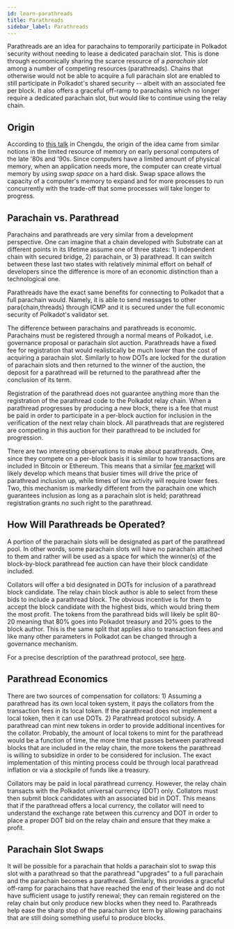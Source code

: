 ```yaml
---
id: learn-parathreads
title: Parathreads
sidebar_label: Parathreads
---
```


Parathreads are an idea for parachains to temporarily participate in Polkadot security without needing to lease a dedicated parachain slot. This is done through economically sharing the scarce resource of a *parachain slot* among a number of competing resources (parathreads). Chains that otherwise would not be able to acquire a full parachain slot are enabled to still participate in Polkadot's shared security -- albeit with an associated fee per block. It also offers a graceful off-ramp to parachains which no longer require a dedicated parachain slot, but would like to continue using the relay chain.

## Origin

According to [this talk](https://v.douyu.com/show/a4Jj7llO5q47Dk01) in Chengdu, the origin of the idea came from similar notions in the limited resource of memory on early personal computers of the late '80s and '90s. Since computers have a limited amount of physical memory, when an application needs more, the computer can create virtual memory by using *swap space* on a hard disk. Swap space allows the capacity of a computer's memory to expand and for more processes to run concurrently with the trade-off that some processes will take longer to progress.

## Parachain vs. Parathread

Parachains and parathreads are very similar from a development perspective. One can imagine that a chain developed with Substrate can at different points in its lifetime assume one of three states: 1) independent chain with secured bridge, 2) parachain, or 3) parathread. It can switch between these last two states with relatively minimal effort on behalf of developers since the difference is more of an economic distinction than a technological one.

Parathreads have the exact same benefits for connecting to Polkadot that a full parachain would. Namely, it is able to send messages to other para{chain,threads} through ICMP and it is secured under the full economic security of Polkadot's validator set.

The difference between parachains and parathreads is economic. Parachains must be registered through a normal means of Polkadot, i.e. governance proposal or parachain slot auction. Parathreads have a fixed fee for registration that would realistically be much lower than the cost of acquiring a parachain slot. Similarly to how DOTs are locked for the duration of parachain slots and then returned to the winner of the auction, the deposit for a parathread will be returned to the parathread after the conclusion of its term.

Registration of the parathread does not guarantee anything more than the registration of the parathread code to the Polkadot relay chain. When a parathread progresses by producing a new block, there is a fee that must be paid in order to participate in a per-block auction for inclusion in the verification of the next relay chain block. All parathreads that are registered are competing in this auction for their parathread to be included for progression.

There are two interesting observations to make about parathreads. One, since they compete on a per-block basis it is similar to how transactions are included in Bitcoin or Ethereum. This means that a similar [fee market]() will likely develop which means that busier times will drive the price of parathread inclusion up, while times of low activity will require lower fees. Two, this mechanism is markedly different from the parachain one which guarantees inclusion as long as a parachain slot is held; parathread registration grants no such right to the parathread.

## How Will Parathreads be Operated?

A portion of the parachain slots will be designated as part of the parathread pool. In other words, some parachain slots will have no parachain attached to them and rather will be used as a space for which the winner(s) of the block-by-block parathread fee auction can have their block candidate included.

Collators will offer a bid designated in DOTs for inclusion of a parathread block candidate. The relay chain block author is able to select from these bids to include a parathread block. The obvious incentive is for them to accept the block candidate with the highest bids, which would bring them the most profit. The tokens from the parathread bids will likely be split 80-20 meaning that 80% goes into Polkadot treasury and 20% goes to the block author. This is the same split that applies also to transaction fees and like many other parameters in Polkadot can be changed through a governance mechanism.

For a precise description of the parathread protocol, see [here](https://hackmd.io/UcOOzoyDR9WJpQBZICtg3Q?both#Parathread-Protocol).

## Parathread Economics

There are two sources of compensation for collators: 1) Assuming a parathread has its own local token system, it pays the collators from the transaction fees in its local token. If the parathread does not implement a local token, then it can use DOTs. 2) Parathread protocol subsidy. A parathread can mint new tokens in order to provide additional incentives for the collator. Probably, the amount of local tokens to mint for the parathread would be a function of time, the more time that passes between parathread blocks that are included in the relay chain, the more tokens the parathread is willing to subsidize in order to be considered for inclusion. The exact implementation of this minting process could be through local parathread inflation or via a stockpile of funds like a treasury.

Collators may be paid in local parathread currency. However, the relay chain transacts with the Polkadot universal currency (DOT) only. Collators must then submit block candidates with an associated bid in DOT. This means that if the parathread offers a local currency, the collator will need to understand the exchange rate between this currency and DOT in order to place a proper DOT bid on the relay chain and ensure that they make a profit.

## Parachain Slot Swaps

It will be possible for a parachain that holds a parachain slot to swap this slot with a parathread so that the parathread "upgrades" to a full parachain and the parachain becomes a parathread. Similarly, this provides a graceful off-ramp for parachains that have reached the end of their lease and do not have sufficient usage to justify renewal; they can remain registered on the relay chain but only produce new blocks when they need to. Parathreads help ease the sharp stop of the parachain slot term by allowing parachains that are still doing something useful to produce blocks.
